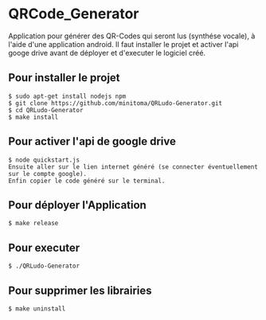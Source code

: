 # QRCode_Generator
Application pour générer des QR-Codes qui seront lus (synthése vocale), à l'aide d'une application android.
Il faut installer le projet et activer l'api googe drive avant de déployer et d'executer le logiciel créé.

## Pour installer le projet
    $ sudo apt-get install nodejs npm
    $ git clone https://github.com/minitoma/QRLudo-Generator.git
    $ cd QRLudo-Generator
    $ make install

## Pour activer l'api de google drive
    $ node quickstart.js
    Ensuite aller sur le lien internet généré (se connecter éventuellement sur le compte google).
    Enfin copier le code généré sur le terminal.

## Pour déployer l'Application
    $ make release

## Pour executer 
    $ ./QRLudo-Generator

## Pour supprimer les librairies
    $ make uninstall
